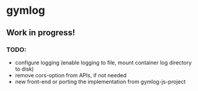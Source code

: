 # gymlog

## Work in progress!

### TODO:
- configure logging (enable logging to file, mount container log directory to disk)
- remove cors-option from APIs, if not needed
- new front-end or porting the implementation from gymlog-js-project

